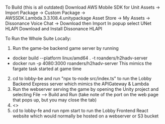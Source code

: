 To Build (this is all outdated)
Download AWS Mobile SDK for Unit
Assets -> Import Package -> Custom Package -> AWSSDK.Lambda.3.3.108.4.unitypackage
Asset Store -> My Assets -> Dissonance Voice Chat -> Download then Import
In popup select UNet HLAPI
Download and Install Dissonance HLAPI

To Run the Whole Suite Locally:
1. Run the game-be backend game server by running 
  - docker build --platform linux/amd64 . -t roanders/h2hadv-server
  - docker run -p 4080:3000 roanders/h2hadv-server
  This mimics the fargate task started at game time
2. cd to lobby-be and run "npx ts-node src/index.ts" to run the Lobby Backend Express server
   which mimics the APIGateway & Lambda
3. Run the webserver serving the game by opening the Unity project and selecting File --> Build and Run
   (take note of the port on the web page that pops up, but you may close the tab)
4. <<instructions for setting port>>
5. cd to lobby-fe and run npm start to run the Lobby Frontend React website
   which would normally be hosted on a webserver or S3 bucket

